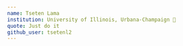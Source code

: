 ```yaml
---
name: Tseten Lama
institution: University of Illinois, Urbana-Champaign 🚩
quote: Just do it
github_user: tsetenl2
---
```

